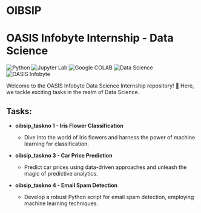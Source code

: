 # OIBSIP

# OASIS Infobyte Internship - Data Science

![Python](https://img.shields.io/badge/-Python-blue?style=flat-square&logo=python)
![Jupyter Lab](https://img.shields.io/badge/-Jupyter_Lab-orange?style=flat-square&logo=jupyter)
![Google COLAB](https://img.shields.io/badge/-Google_COLAB-yellow?style=flat-square&logo=googlecolab)
![Data Science](https://img.shields.io/badge/-Data_Science-success?style=flat-square)
![OASIS Infobyte](https://img.shields.io/badge/-OASIS_Infobyte-informational?style=flat-square)


Welcome to the OASIS Infobyte Data Science Internship repository! 🚀 Here, we tackle exciting tasks in the realm of Data Science.

## Tasks:

- **oibsip_taskno 1 - Iris Flower Classification**
  - Dive into the world of Iris flowers and harness the power of machine learning for classification.

- **oibsip_taskno 3 - Car Price Prediction**
  - Predict car prices using data-driven approaches and unleash the magic of predictive analytics.

- **oibsip_taskno 4 - Email Spam Detection**
  - Develop a robust Python script for email spam detection, employing machine learning techniques.


